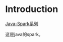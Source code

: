 # Introduction

[Java-Spark系列](https://www.zhihu.com/people/shun-zi-87-63/posts?page=4)

这是java的spark。
